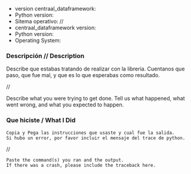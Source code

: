 * version centraal_dataframework:
* Python version:
* Sitema operativo:
//
* centraal_dataframework version:
* Python version:
* Operating System:

### Descripción // Description

Describe que estabas tratando de realizar con la libreria.
Cuentanos que paso, que fue mal, y que es lo que esperabas como resultado.

//

Describe what you were trying to get done.
Tell us what happened, what went wrong, and what you expected to happen.

### Que hiciste / What I Did

```
Copia y Pega las instrucciones que usaste y cual fue la salida.
Si hubo un error, por favor incluir el mensaje del trace de python.
```
//

```
Paste the command(s) you ran and the output.
If there was a crash, please include the traceback here.
```
